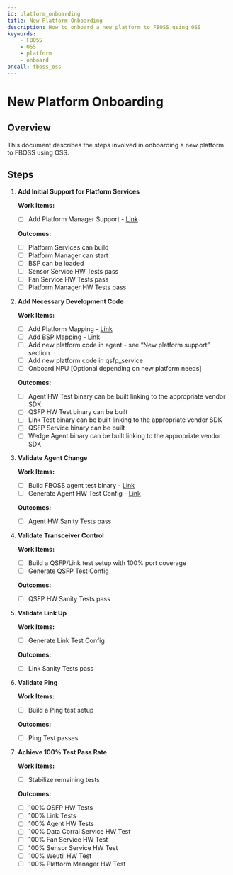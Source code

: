 ```yaml
---
id: platform_onboarding
title: New Platform Onboarding
description: How to onboard a new platform to FBOSS using OSS
keywords:
    - FBOSS
    - OSS
    - platform
    - onboard
oncall: fboss_oss
---
```

# New Platform Onboarding

## Overview

This document describes the steps involved in onboarding a new platform to FBOSS using OSS.

## Steps

1. **Add Initial Support for Platform Services**

   **Work Items:**

   - [ ] Add Platform Manager Support - [Link](https://facebook.github.io/fboss/docs/platform/platform_manager/)

   **Outcomes:**

   - [ ] Platform Services can build
   - [ ] Platform Manager can start
   - [ ] BSP can be loaded
   - [ ] Sensor Service HW Tests pass
   - [ ] Fan Service HW Tests pass
   - [ ] Platform Manager HW Tests pass

2. **Add Necessary Development Code**

   **Work Items:**

   - [ ] Add Platform Mapping - [Link](https://facebook.github.io/fboss/docs/developing/platform_mapping/)
   - [ ] Add BSP Mapping - [Link](https://facebook.github.io/fboss/docs/developing/bsp_mapping/)
   - [ ] Add new platform code in agent - see “New platform support” section
   - [ ] Add new platform code in qsfp_service
   - [ ] Onboard NPU [Optional depending on new platform needs]

   **Outcomes:**

   - [ ] Agent HW Test binary can be built linking to the appropriate vendor SDK
   - [ ] QSFP HW Test binary can be built
   - [ ] Link Test binary can be built linking to the appropriate vendor SDK
   - [ ] QSFP Service binary can be built
   - [ ] Wedge Agent binary can be built linking to the appropriate vendor SDK

3. **Validate Agent Change**

   **Work Items:**

   - [ ] Build FBOSS agent test binary - [Link](https://facebook.github.io/fboss/docs/build/building_fboss_on_docker_containers/)
   - [ ] Generate Agent HW Test Config - [Link](https://facebook.github.io/fboss/docs/build/packaging_and_running_fboss_hw_tests_on_switch/)

   **Outcomes:**

   - [ ] Agent HW Sanity Tests pass

4. **Validate Transceiver Control**

   **Work Items:**

   - [ ] Build a QSFP/Link test setup with 100% port coverage
   - [ ] Generate QSFP Test Config

   **Outcomes:**

   - [ ] QSFP HW Sanity Tests pass

5. **Validate Link Up**

   **Work Items:**

   - [ ] Generate Link Test Config

   **Outcomes:**

   - [ ] Link Sanity Tests pass

6. **Validate Ping**

   **Work Items:**

   - [ ] Build a Ping test setup

   **Outcomes:**

   - [ ] Ping Test passes

7. **Achieve 100% Test Pass Rate**

   **Work Items:**

   - [ ] Stabilize remaining tests

   **Outcomes:**

   - [ ] 100% QSFP HW Tests
   - [ ] 100% Link Tests
   - [ ] 100% Agent HW Tests
   - [ ] 100% Data Corral Service HW Test
   - [ ] 100% Fan Service HW Test
   - [ ] 100% Sensor Service HW Test
   - [ ] 100% Weutil HW Test
   - [ ] 100% Platform Manager HW Test
